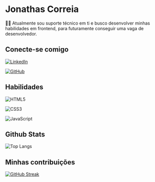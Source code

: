 # Jonathas Correia

👩‍💻 Atualmente sou suporte técnico em ti e busco desenvolver minhas habilidades em frontend, para futuramente conseguir uma vaga de desenvolvedor.


## Conecte-se comigo

[![LinkedIn](https://img.shields.io/badge/LinkedIn-0077B5?style=for-the-badge&logo=linkedin&logoColor=white)](https://www.linkedin.com/in/jonathas-correia/)

[![GitHub](https://img.shields.io/badge/GitHub-100000?style=for-the-badge&logo=github&logoColor=white)](https://github.com/jonathas-nascimento)

## Habilidades

![HTML5](https://img.shields.io/badge/HTML5-E34F26?style=for-the-badge&logo=html5&logoColor=white)

![CSS3](https://img.shields.io/badge/CSS3-1572B6?style=for-the-badge&logo=css3&logoColor=white)

![JavaScript](https://img.shields.io/badge/JavaScript-F7DF1E?style=for-the-badge&logo=javascript&logoColor=black)

## Github Stats

![Top Langs](https://github-readme-stats-git-masterrstaa-rickstaa.vercel.app/api/top-langs/?username=jonathas-nascimento&layout=compact&bg_color=000&border_color=30A3DC&title_color=E94D5F&text_color=FFF)

## Minhas contribuições

[![GitHub Streak](https://streak-stats.demolab.com/?user=jonathas-nascimento&theme=bear&background=000&border=30A3DC&dates=FFF)](https://git.io/streak-stats)
